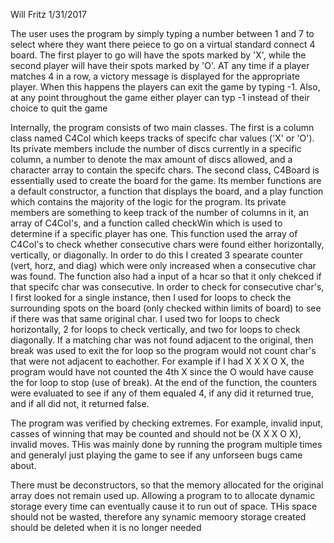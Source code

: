 Will Fritz
1/31/2017

The user uses the program by simply typing a number between 1 and 7 to select where they want there peiece to go on a virtual standard connect 4 board. The first player to go will have the spots marked by 'X', while the second player will have their spots marked by 'O'. AT any time if a player matches 4 in a row, a victory message is displayed for the appropriate player. When this happens the players can exit the game by typing -1. Also, at any point throughout the game either player can typ -1 instead of their choice to quit the game

Internally, the program consists of two main classes. The first is a column class named C4Col which keeps tracks of specifc char values ('X' or 'O'). Its private members include the number of discs currently in a specific column, a number to denote the max amount of discs allowed, and a character array to contain the specifc chars. The second class, C4Board is essentially used to create the board for the game. Its member functions are a default constructor, a function that displays the board, and a play function which contains the majority of the logic for the program. Its private members are something to keep track of the number of columns in it, an array of C4Col's, and a function called checkWin which is used to determine if a specific player has one. This function used the array of C4Col's to check whether consecutive chars were found either horizontally, vertically, or diagonally. In order to do this I created 3 spearate counter (vert, horz, and diag) which were only increased when a consecutive char was found. The function also had a input of a hcar so that it only chekced if that specifc char was consecutive. In order to check for consecutive char's, I first looked for a single instance, then I used for loops to check the surrounding spots on the board (only checked within limits of board) to see if there was that same original char. I used two for loops to check horizontally, 2 for loops to check vertically, and two for loops to check diagonally. If a matching char was not found adjacent to the original, then break was used to exit the for loop so the program would not count char's that were not adjacent to eachother. For example if I had X X X O X, the program would have not counted the 4th X since the O would have cause the for loop to stop (use of break). At the end of the function, the counters were evaluated to see if any of them equaled 4, if any did it returned true, and if all did not, it returned false.

The program was verified by checking extremes. For example, invalid input, casses of winning that may be counted and should not be (X X X O X), invalid moves. THis was mainly done by running the program multiple times and generalyl just playing the game to see if any unforseen bugs came about. 

There must be deconstructors, so that the memory allocated for the original array does not remain used up. Allowing a program to to allocate dynamic storage every time can eventually cause it to run out of space. THis space should not be wasted, therefore any synamic memoory storage created should be deleted when it is no longer needed
